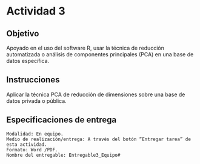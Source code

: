 # Actividad 3

## Objetivo

Apoyado en el uso del software R, usar la técnica de reducción automatizada o análisis de componentes principales (PCA) en una base de datos específica.

 
## Instrucciones

Aplicar la técnica PCA de reducción de dimensiones sobre una base de datos privada o pública. 

 
## Especificaciones de entrega

    Modalidad: En equipo.
    Medio de realización/entrega: A través del botón “Entregar tarea” de esta actividad.
    Formato: Word /PDF.
    Nombre del entregable: Entregable3_Equipo#

